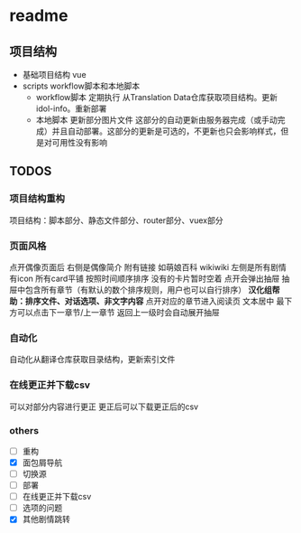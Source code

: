 # readme

## 项目结构

- 基础项目结构 vue
- scripts workflow脚本和本地脚本
  - workflow脚本 定期执行 从Translation Data仓库获取项目结构。更新idol-info。重新部署
  - 本地脚本 更新部分图片文件 这部分的自动更新由服务器完成（或手动完成）并且自动部署。这部分的更新是可选的，不更新也只会影响样式，但是对可用性没有影响

## TODOS

### 项目结构重构

项目结构：脚本部分、静态文件部分、router部分、vuex部分

### 页面风格

点开偶像页面后 右侧是偶像简介 附有链接 如萌娘百科 wikiwiki
左侧是所有剧情 有icon 所有card平铺 按照时间顺序排序 没有的卡片暂时空着
点开会弹出抽屉
抽屉中包含所有章节（有默认的数个排序规则，用户也可以自行排序）
**汉化组帮助：排序文件、对话选项、非文字内容**
点开对应的章节进入阅读页 文本居中
最下方可以点击下一章节/上一章节
返回上一级时会自动展开抽屉

### 自动化

自动化从翻译仓库获取目录结构，更新索引文件

### 在线更正并下载csv

可以对部分内容进行更正 更正后可以下载更正后的csv

### others

- [ ] 重构
- [x] 面包屑导航
- [ ] 切换源
- [ ] 部署
- [ ] 在线更正并下载csv
- [ ] 选项的问题
- [x] 其他剧情跳转
